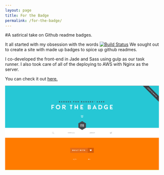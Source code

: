 ```yaml
---
layout: page
title: For the Badge
permalink: /for-the-badge/
---
```


#A satirical take on Github readme badges.

It all started with my obsession with the words [![Build Status](https://travis-ci.org/rails/rails.svg?branch=master)](https://travis-ci.org/rails/rails) We sought out to create a site with made up badges to spice up github readmes.

I co-developed the front-end in Jade and Sass using gulp as our task runner. I also took care of all of the deploying to AWS with Nginx as the server.

You can check it out [here.](http://forthebadge.com/)

<img src="/assets/work/for-the-badge.png" alt="">

